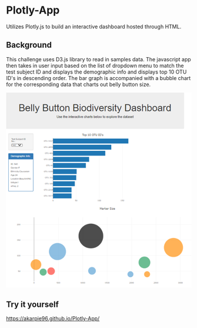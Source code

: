 # Plotly-App
Utilizes Plotly.js to build an interactive dashboard hosted through HTML.



## Background

This challenge uses D3.js library to read in samples data. The javascript app then takes in user input based on the list of dropdown menu to match the test subject ID and displays the demographic info and displays top 10 OTU ID's in descending order. The bar graph is accompanied with a bubble chart for the corresponding data that charts out belly button size.

<img src="/Images/Capture.PNG" alt="My cool logo"/>


## Try it yourself

https://akarpie96.github.io/Plotly-App/

